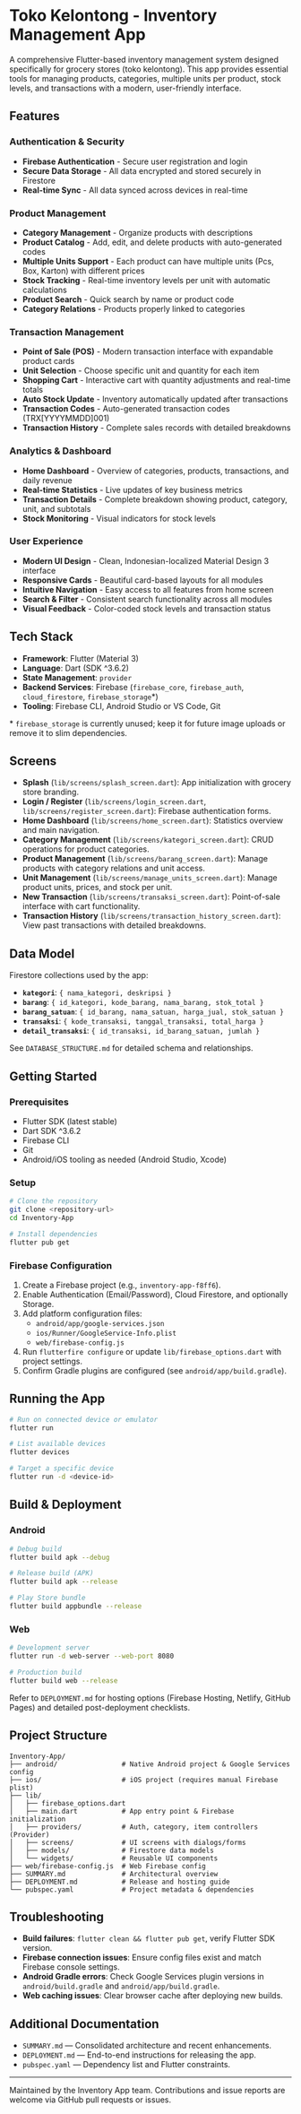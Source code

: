 # Toko Kelontong - Inventory Management App

A comprehensive Flutter-based inventory management system designed specifically for grocery stores (toko kelontong). This app provides essential tools for managing products, categories, multiple units per product, stock levels, and transactions with a modern, user-friendly interface.

## Features

### Authentication & Security
- **Firebase Authentication** - Secure user registration and login
- **Secure Data Storage** - All data encrypted and stored securely in Firestore
- **Real-time Sync** - All data synced across devices in real-time

### Product Management
- **Category Management** - Organize products with descriptions
- **Product Catalog** - Add, edit, and delete products with auto-generated codes
- **Multiple Units Support** - Each product can have multiple units (Pcs, Box, Karton) with different prices
- **Stock Tracking** - Real-time inventory levels per unit with automatic calculations
- **Product Search** - Quick search by name or product code
- **Category Relations** - Products properly linked to categories

### Transaction Management
- **Point of Sale (POS)** - Modern transaction interface with expandable product cards
- **Unit Selection** - Choose specific unit and quantity for each item
- **Shopping Cart** - Interactive cart with quantity adjustments and real-time totals
- **Auto Stock Update** - Inventory automatically updated after transactions
- **Transaction Codes** - Auto-generated transaction codes (TRX[YYYYMMDD]001)
- **Transaction History** - Complete sales records with detailed breakdowns

### Analytics & Dashboard
- **Home Dashboard** - Overview of categories, products, transactions, and daily revenue
- **Real-time Statistics** - Live updates of key business metrics
- **Transaction Details** - Complete breakdown showing product, category, unit, and subtotals
- **Stock Monitoring** - Visual indicators for stock levels

### User Experience
- **Modern UI Design** - Clean, Indonesian-localized Material Design 3 interface
- **Responsive Cards** - Beautiful card-based layouts for all modules
- **Intuitive Navigation** - Easy access to all features from home screen
- **Search & Filter** - Consistent search functionality across all modules
- **Visual Feedback** - Color-coded stock levels and transaction status

## Tech Stack
- **Framework**: Flutter (Material 3)
- **Language**: Dart (SDK ^3.6.2)
- **State Management**: `provider`
- **Backend Services**: Firebase (`firebase_core`, `firebase_auth`, `cloud_firestore`, `firebase_storage`*)
- **Tooling**: Firebase CLI, Android Studio or VS Code, Git

\* `firebase_storage` is currently unused; keep it for future image uploads or remove it to slim dependencies.

## Screens
- **Splash** (`lib/screens/splash_screen.dart`): App initialization with grocery store branding.
- **Login / Register** (`lib/screens/login_screen.dart`, `lib/screens/register_screen.dart`): Firebase authentication forms.
- **Home Dashboard** (`lib/screens/home_screen.dart`): Statistics overview and main navigation.
- **Category Management** (`lib/screens/kategori_screen.dart`): CRUD operations for product categories.
- **Product Management** (`lib/screens/barang_screen.dart`): Manage products with category relations and unit access.
- **Unit Management** (`lib/screens/manage_units_screen.dart`): Manage product units, prices, and stock per unit.
- **New Transaction** (`lib/screens/transaksi_screen.dart`): Point-of-sale interface with cart functionality.
- **Transaction History** (`lib/screens/transaction_history_screen.dart`): View past transactions with detailed breakdowns.

## Data Model
Firestore collections used by the app:
- **`kategori`**: `{ nama_kategori, deskripsi }`
- **`barang`**: `{ id_kategori, kode_barang, nama_barang, stok_total }`
- **`barang_satuan`**: `{ id_barang, nama_satuan, harga_jual, stok_satuan }`
- **`transaksi`**: `{ kode_transaksi, tanggal_transaksi, total_harga }`
- **`detail_transaksi`**: `{ id_transaksi, id_barang_satuan, jumlah }`

See `DATABASE_STRUCTURE.md` for detailed schema and relationships.

## Getting Started

### Prerequisites
- Flutter SDK (latest stable)
- Dart SDK ^3.6.2
- Firebase CLI
- Git
- Android/iOS tooling as needed (Android Studio, Xcode)

### Setup
```bash
# Clone the repository
git clone <repository-url>
cd Inventory-App

# Install dependencies
flutter pub get
```

### Firebase Configuration
1. Create a Firebase project (e.g., `inventory-app-f8ff6`).
2. Enable Authentication (Email/Password), Cloud Firestore, and optionally Storage.
3. Add platform configuration files:
   - `android/app/google-services.json`
   - `ios/Runner/GoogleService-Info.plist`
   - `web/firebase-config.js`
4. Run `flutterfire configure` or update `lib/firebase_options.dart` with project settings.
5. Confirm Gradle plugins are configured (see `android/app/build.gradle`).

## Running the App
```bash
# Run on connected device or emulator
flutter run

# List available devices
flutter devices

# Target a specific device
flutter run -d <device-id>
```

## Build & Deployment

### Android
```bash
# Debug build
flutter build apk --debug

# Release build (APK)
flutter build apk --release

# Play Store bundle
flutter build appbundle --release
```

### Web
```bash
# Development server
flutter run -d web-server --web-port 8080

# Production build
flutter build web --release
```

Refer to `DEPLOYMENT.md` for hosting options (Firebase Hosting, Netlify, GitHub Pages) and detailed post-deployment checklists.

## Project Structure
```text
Inventory-App/
├── android/                # Native Android project & Google Services config
├── ios/                    # iOS project (requires manual Firebase plist)
├── lib/
│   ├── firebase_options.dart
│   ├── main.dart           # App entry point & Firebase initialization
│   ├── providers/          # Auth, category, item controllers (Provider)
│   ├── screens/            # UI screens with dialogs/forms
│   ├── models/             # Firestore data models
│   └── widgets/            # Reusable UI components
├── web/firebase-config.js  # Web Firebase config
├── SUMMARY.md              # Architectural overview
├── DEPLOYMENT.md           # Release and hosting guide
└── pubspec.yaml            # Project metadata & dependencies
```

## Troubleshooting
- **Build failures**: `flutter clean && flutter pub get`, verify Flutter SDK version.
- **Firebase connection issues**: Ensure config files exist and match Firebase console settings.
- **Android Gradle errors**: Check Google Services plugin versions in `android/build.gradle` and `android/app/build.gradle`.
- **Web caching issues**: Clear browser cache after deploying new builds.

## Additional Documentation
- `SUMMARY.md` — Consolidated architecture and recent enhancements.
- `DEPLOYMENT.md` — End-to-end instructions for releasing the app.
- `pubspec.yaml` — Dependency list and Flutter constraints.

---
Maintained by the Inventory App team. Contributions and issue reports are welcome via GitHub pull requests or issues.
